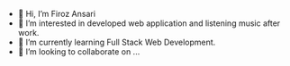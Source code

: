 - 👋 Hi, I’m Firoz Ansari
- 👀 I’m interested in developed web application and listening music after work.
- 🌱 I’m currently learning Full Stack Web Development.
- 💞️ I’m looking to collaborate on ...

<!---
connectwithfiroz/connectwithfiroz is a ✨ special ✨ repository because its `README.md` (this file) appears on your GitHub profile.
You can click the Preview link to take a look at your changes.
--->
